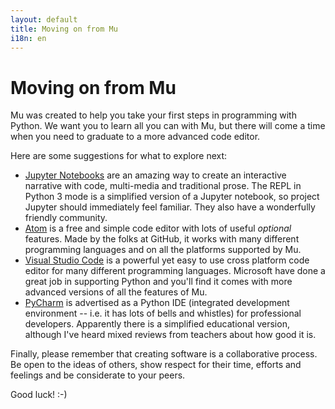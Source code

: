 ```yaml
---
layout: default
title: Moving on from Mu 
i18n: en
---
```


# Moving on from Mu

Mu was created to help you take your first steps in programming with Python.
We want you to learn all you can with Mu, but there will come a time when you
need to graduate to a more advanced code editor.

Here are some suggestions for what to explore next:

* [Jupyter Notebooks](https://jupyter.org/) are an amazing way to create an
  interactive narrative with code, multi-media and traditional prose. The
  REPL in Python 3 mode is a simplified version of a Jupyter notebook, so
  project Jupyter should immediately feel familiar. They also have a
  wonderfully friendly community.
* [Atom](https://atom.io/) is a free and simple code editor with lots of
  useful *optional* features. Made by the folks at GitHub, it works with many
  different programming languages and on all the platforms supported by Mu.
* [Visual Studio Code](https://code.visualstudio.com/) is a powerful yet easy
  to use cross platform code editor for many different programming languages.
  Microsoft have done a great job in supporting Python and
  you'll find it comes with more advanced versions of all the features of Mu.
* [PyCharm](https://www.jetbrains.com/pycharm/) is advertised as a Python
  IDE (integrated development environment -- i.e. it has lots of bells and
  whistles) for professional developers. Apparently there is a simplified
  educational version, although I've heard mixed reviews from teachers about
  how good it is.

Finally, please remember that creating software is a collaborative process.
Be open to the ideas of others, show respect for their time, efforts and
feelings and be considerate to your peers.

Good luck! :-)
